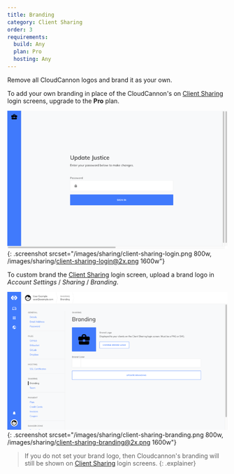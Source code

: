 ```yaml
---
title: Branding
category: Client Sharing
order: 3
requirements:
  build: Any
  plan: Pro
  hosting: Any
---
```


Remove all CloudCannon logos and brand it as your own.

To add your own branding in place of the CloudCannon's on [Client Sharing](/sharing/client-sharing/client-sharing/) login screens, upgrade to the **Pro** plan.

![Client sharing login screen](/images/sharing/client-sharing-login.png){: .screenshot srcset="/images/sharing/client-sharing-login.png 800w, /images/sharing/client-sharing-login@2x.png 1600w"}

To custom brand the [Client Sharing](/sharing/client-sharing/client-sharing/) login screen, upload a brand logo in *Account Settings* / *Sharing* / *Branding*.

![Account details interface](/images/sharing/client-sharing-branding.png){: .screenshot srcset="/images/sharing/client-sharing-branding.png 800w, /images/sharing/client-sharing-branding@2x.png 1600w"}

> If you do not set your brand logo, then Cloudcannon's branding will still be shown on [Client Sharing](/sharing/client-sharing/client-sharing/) login screens.
{: .explainer}